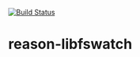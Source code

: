 [![Build Status](https://dev.azure.com/onivim/oni2/_apis/build/status/onivim.reason-libfswatch?branchName=master)](https://dev.azure.com/onivim/oni2/_build/latest?definitionId=14&branchName=master)

# reason-libfswatch
